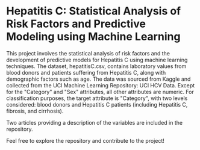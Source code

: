 # Hepatitis C: Statistical Analysis of Risk Factors and Predictive Modeling using Machine Learning

This project involves the statistical analysis of risk factors and the development of predictive models for Hepatitis C using machine learning techniques. The dataset, hepatitisC.csv, contains laboratory values from blood donors and patients suffering from Hepatitis C, along with demographic factors such as age. The data was sourced from Kaggle and collected from the UCI Machine Learning Repository: UCI HCV Data. Except for the "Category" and "Sex" attributes, all other attributes are numeric. For classification purposes, the target attribute is "Category", with two levels considered: blood donors and Hepatitis C patients (including Hepatitis C, fibrosis, and cirrhosis).

Two articles providing a description of the variables are included in the repository.

Feel free to explore the repository and contribute to the project!
